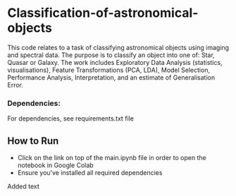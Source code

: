 # Classification-of-astronomical-objects
This code relates to a task of classifying astronomical objects using imaging and spectral data. The purpose is to classify an object into one of: Star, Quasar or Galaxy. The work includes Exploratory Data Analysis (statistics, visualisations), Feature Transformations (PCA, LDA), Model Selection, Performance Analysis, Interpretation, and an estimate of Generalisation Error. 

### Dependencies: 
For dependencies, see requirements.txt file

## How to Run

- Click on the link on top of the main.ipynb file in order to open the notebook in Google Colab
- Ensure you've installed all required dependencies



Added text